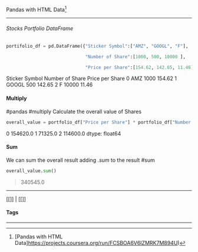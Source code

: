 Pandas with HTML Data[^1]
***

###### Stocks Portfolio DataFrame

```python
portifolio_df = pd.DataFrame({"Sticker Symbol":["AMZ", "GOOGL", "F"],

                              "Number of Share":[1000, 500, 10000 ],

                              "Price per Share":[154.62, 142.65, 11.46]})
```

  Sticker Symbol  Number of Share  Price per Share
0            AMZ             1000           154.62
1          GOOGL              500           142.65
2              F            10000            11.46


#### Multiply
#pandas #multiply
Calculate the overall value of Shares

```python
overall_value = portfolio_df["Price per Share"] * portfolio_df["Number of Share"]
```

0    154620.0
1     71325.0
2    114600.0
dtype: float64

#### Sum
We can sum the overall result adding *.sum* to the result
#sum 
```python
overall_value.sum()
```
>340545.0



***
[[]] | [[]]
#### Tags
***
[^1]: [Pandas with HTML Data]https://projects.coursera.org/run/FCSBOA6V6IZMRK7M894U)



